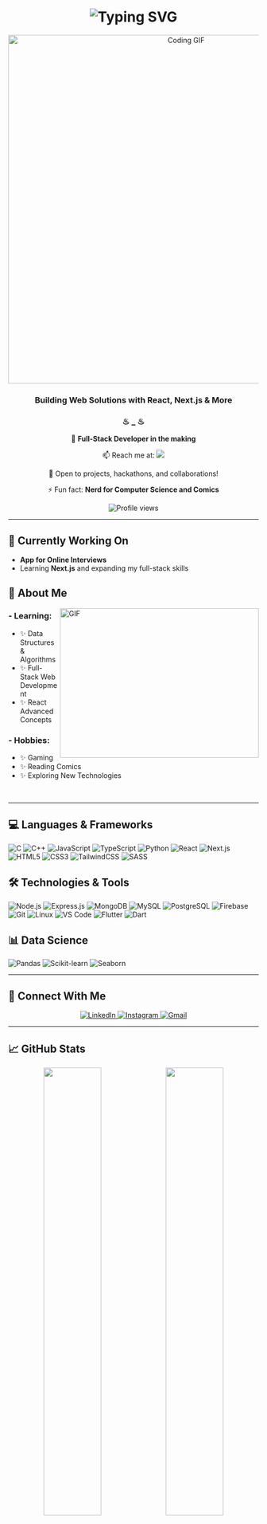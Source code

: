 <h1 align="center"><img src="https://readme-typing-svg.herokuapp.com/?font=Righteous&size=35&center=true&vCenter=true&width=600&height=70&duration=2000&lines=Hi+There!+%F0%9F%91%8B;I'm+Priyanshu+Bhardwaj!;A+Passionate+Developer;From+India+%F0%9F%87%AE%F0%9F%87%B3&color=6366F1" alt="Typing SVG" /></h1>

<div align="center">
    <img src="https://github.com/Xx-Ashutosh-xX/Xx-Ashutosh-xX/blob/master/assets/208593.gif" width="700" alt="Coding GIF">
</div>

<h3 align="center">Building Web Solutions with React, Next.js & More</h3>

<div align="center">
    <h3>♨︎ _ ♨︎</h3>
    <p>🚀 <strong>Full-Stack Developer in the making</strong></p>
    <p>📫 Reach me at: <a href="mailto:priyanshubhardwaj658@gmail.com">
    <img src="https://img.shields.io/badge/Gmail-D14836?logo=gmail&logoColor=white">
    </a></p>
    <p>💼 Open to projects, hackathons, and collaborations!</p>
    <p>⚡ Fun fact: <strong>Nerd for Computer Science and Comics</strong></p>
</div>

<p align="center">
  <img src="https://komarev.com/ghpvc/?username=priyanshub18&label=Profile%20Views&color=6366F1&style=flat-square" alt="Profile views" />
</p>

---

## 🔭 Currently Working On
- **App for Online Interviews**
- Learning **Next.js** and expanding my full-stack skills

## 🧠 About Me
<img height="300" width="400" alt="GIF" align="right" src="https://github.com/Xx-Ashutosh-xX/Xx-Ashutosh-xX/blob/master/assets/1936.gif">

### - Learning:
- ✨ Data Structures & Algorithms
- ✨ Full-Stack Web Development
- ✨ React Advanced Concepts

### - Hobbies:
- ✨ Gaming
- ✨ Reading Comics
- ✨ Exploring New Technologies

<br clear="right"/>

---

## 💻 Languages & Frameworks

![C](https://img.shields.io/badge/-C-000?&logo=C)
![C++](https://img.shields.io/badge/-C++-000?&logo=c%2b%2b&logoColor=6366F1)
![JavaScript](https://img.shields.io/badge/-JavaScript-000?&logo=JavaScript)
![TypeScript](https://img.shields.io/badge/-TypeScript-000?&logo=TypeScript)
![Python](https://img.shields.io/badge/-Python-000?&logo=Python)
![React](https://img.shields.io/badge/React-000.svg?logo=react&logoColor=6366F1)
![Next.js](https://img.shields.io/badge/Next.js-black?logo=next.js&logoColor=white)
![HTML5](https://img.shields.io/badge/HTML-000.svg?logo=html5&logoColor=E34F26)
![CSS3](https://img.shields.io/badge/CSS-000?logo=css3&logoColor=1572B6)
![TailwindCSS](https://img.shields.io/badge/Tailwind%20CSS-000.svg?logo=tailwind-css&logoColor=38B2AC)
![SASS](https://img.shields.io/badge/SASS-000.svg?logo=sass&logoColor=CC6699)

## 🛠️ Technologies & Tools

![Node.js](https://img.shields.io/badge/-Node.js-000?&logo=node.js&logoColor=339933)
![Express.js](https://img.shields.io/badge/Express.js-000.svg?logo=express&logoColor=white)
![MongoDB](https://img.shields.io/badge/MongoDB-000.svg?logo=mongodb&logoColor=47A248)
![MySQL](https://img.shields.io/badge/-SQL-000?&logo=MySQL&logoColor=4479A1)
![PostgreSQL](https://img.shields.io/badge/Postgres-000.svg?logo=postgresql&logoColor=336791)
![Firebase](https://img.shields.io/badge/Firebase-000?&logo=Firebase&logoColor=FFCA28)
![Git](https://img.shields.io/badge/Git-000?&logo=git&logoColor=F05032)
![Linux](https://img.shields.io/badge/Linux-000?&logo=linux&logoColor=FCC624)
![VS Code](https://img.shields.io/badge/VS%20Code-000?&logo=visual-studio-code&logoColor=007ACC)
![Flutter](https://img.shields.io/badge/Flutter-000?&logo=flutter&logoColor=02569B)
![Dart](https://img.shields.io/badge/Dart-000?&logo=dart&logoColor=0175C2)

## 📊 Data Science

![Pandas](https://img.shields.io/badge/Pandas-000?&logo=pandas&logoColor=150458)
![Scikit-learn](https://img.shields.io/badge/Scikit_learn-000?&logo=scikit-learn&logoColor=F7931E)
![Seaborn](https://img.shields.io/badge/Seaborn-000?&logo=&logoColor=white)

---

## 🤝 Connect With Me

<p align="center">
  <a href="https://linkedin.com/in/priyanshu" target="_blank">
    <img src="https://img.shields.io/badge/LinkedIn-0A66C2?style=for-the-badge&logo=linkedin&logoColor=white" alt="LinkedIn"/>
  </a>
  <a href="https://instagram.com/priyanshu.bhardwaj.18" target="_blank">
    <img src="https://img.shields.io/badge/Instagram-E4405F?style=for-the-badge&logo=instagram&logoColor=white" alt="Instagram"/>
  </a>
  <a href="mailto:priyanshubhardwaj658@gmail.com">
    <img src="https://img.shields.io/badge/Gmail-D14836?style=for-the-badge&logo=gmail&logoColor=white" alt="Gmail"/>
  </a>
</p>

---

## 📈 GitHub Stats

<div align="center">
  <img width="48%" src="https://github-readme-stats.vercel.app/api/top-langs/?username=priyanshub18&layout=compact&theme=tokyonight&hide_border=true" />
  <img width="48%" src="https://github-readme-streak-stats.herokuapp.com/?user=priyanshub18&theme=tokyonight&hide_border=true" />
</div>

<div align="center">
  <img src="https://github-readme-stats.vercel.app/api?username=priyanshub18&&show_icons=true&theme=tokyonight"/>
</div>

<p align="center">
  <img src="https://capsule-render.vercel.app/api?type=waving&color=gradient&height=100&section=footer"/>
</p>
